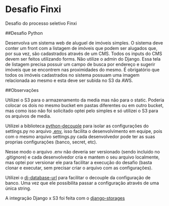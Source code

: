 # Desafio Finxi

Desafio do processo seletivo Finxi

##Desafio Python

Desenvolva um sistema web de aluguel de imóveis simples. O sistema deve conter um front com a listagem de imóveis que podem ser alugados que, por sua vez, são cadastrados através de um CMS. Todos os inputs do CMS devem ser feitos utilizando forms. Não utilize o admin do Django.
Essa tela de listagem precisa possuir um campo de busca por endereço e sugerir imóveis que se encontrem nas proximidades do mesmo.
É obrigatório que todos os imóveis cadastrados no sistema possuam uma imagem relacionada ao mesmo e esta deve ser subida no S3 da AWS.

##Observações

Utilizei o S3 para o armazenamento da media mas não para o static. Poderia colocar os dois no mesmo bucket em pastas diferentes ou em outro bucket, mas como isso não foi solicitado optei pelo simples e só utilizei o S3 para os arquivos de media.

Utilizei a biblioteca [python-decouple](https://github.com/henriquebastos/python-decouple) para isolar as configurações do settings.py no arquivo [.env](https://github.com/diegorocha/desafio-finxi/blob/master/aluguel/.env), isso facilita o desenvolvimento em equipe, pois com o mesmo arquivo settings.py cada desenvolvedor pode ter as suas proprias configurações (banco, secret, etc).

Nesse modo o arquivo .env não deveria ser versionado (sendo incluido no .gitignore) e cada desenvolvedor cria e mantem o seu arquivo localmente, mas optei por versionar ele para facilitar a execução do desafio (basta clonar e executar, sem precisar criar o arquivo com as configurações).

Utilizei o [dj-database-url](https://github.com/kennethreitz/dj-database-url) para facilitar o decouple da configuração de banco. Uma vez que ele possibilita passar a configuração através de uma única string.

A integração Django x S3 foi feita com o [django-storages](https://github.com/jschneier/django-storages)